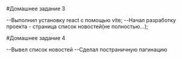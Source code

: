 #Домашнее задание 3

--Выполнил установку react с помощью vite;
--Начал разработку проекта - страница список новостей(не полностью...);

#Домашнее задание 4

--Вывел список новостей
--Сделал постраничную пагинацию
